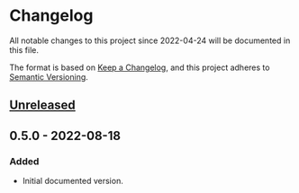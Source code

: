 # Changelog
All notable changes to this project since 2022-04-24 will be documented in this file.

The format is based on [Keep a Changelog](https://keepachangelog.com/en/1.0.0/),
and this project adheres to [Semantic Versioning](https://semver.org/spec/v2.0.0.html).

## [Unreleased]

## 0.5.0 - 2022-08-18
### Added
- Initial documented version.

[Unreleased]: https://github.com/ActiveEngagement/validate-version/compare/v0.5.0...HEAD